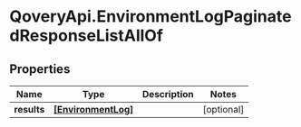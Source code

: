 # QoveryApi.EnvironmentLogPaginatedResponseListAllOf

## Properties

Name | Type | Description | Notes
------------ | ------------- | ------------- | -------------
**results** | [**[EnvironmentLog]**](EnvironmentLog.md) |  | [optional] 



